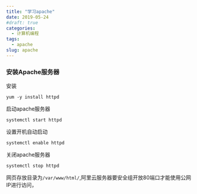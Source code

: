 ```yaml
---
title: "学习apache"
date: 2019-05-24
#draft: true
categories:
  - 计算机编程
tags:
  - apache
slug: apache
---
```


### 安装Apache服务器
安装
```
yum -y install httpd
```
启动apache服务器 
```
systemctl start httpd
```
设置开机自动启动 
```
systemctl enable httpd
```
关闭apache服务器 
```
systemctl stop httpd
```
网页存放目录为`/var/www/html/`,阿里云服务器要安全组开放80端口才能使用公网IP进行访问，

